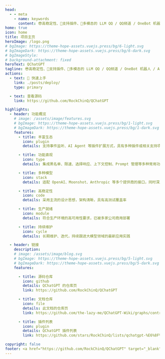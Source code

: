 ```yaml
---
head:
  - - meta
    - name: keywords
      content: 😎高稳定性、🧩支持插件、🦄多模态的 LLM QQ / QQ频道 / OneBot 机器人 / Agent 平台
home: true
icon: home
title: 项目主页
heroImage: /logo.png
# bgImage: https://theme-hope-assets.vuejs.press/bg/6-light.svg
# bgImageDark: https://theme-hope-assets.vuejs.press/bg/6-dark.svg
# bgImageStyle:
# background-attachment: fixed
heroText: QChatGPT
tagline: 😎高稳定性、🧩支持插件、🦄多模态的 LLM QQ / QQ频道 / OneBot 机器人 / Agent 平台
actions:
  - text: 🚀 快速上手
    link: ./posts/deploy/
    type: primary

  - text: 查看源码
    link: https://github.com/RockChinQ/QChatGPT

highlights:
  - header: 功能概览
    # image: /assets/image/features.svg
    # bgImage: https://theme-hope-assets.vuejs.press/bg/1-light.svg
    # bgImageDark: https://theme-hope-assets.vuejs.press/bg/1-dark.svg
    features:
      - title: 丰富生态
        icon: plugin
        details: 支持事件监听、AI Agent 等插件扩展方式，具有多种插件或相关支持项目

      - title: 功能直观
        icon: type
        details: 集成黑名单、限速、选择响应、上下文控制、Prompt 管理等多种常用功能

      - title: 多种模型
        icon: stack
        details: 适配 OpenAI、Moonshot、Anthropic 等多个提供商的接口，同时深度支持 OneAPI

      - title: 高稳定性
        icon: code
        details: 采用主流的设计思想，架构清晰，具有高测试覆盖率

      - title: 生产就绪
        icon: module
        details: 符合生产环境的高可用性要求，已被多家公司商用部署

      - title: 持续维护
        icon: cycle
        details: 长期维护、迭代，持续跟进大模型领域的最新应用实践

  - header: 链接
    description:
    # image: /assets/image/blog.svg
    # bgImage: https://theme-hope-assets.vuejs.press/bg/5-light.svg
    # bgImageDark: https://theme-hope-assets.vuejs.press/bg/5-dark.svg
    features:

      - title: 源码仓库
        icon: github
        details: QChatGPT 的仓库页
        link: https://github.com/RockChinQ/QChatGPT

      - title: 文档仓库
        icon: file
        details: 此文档的仓库页
        link: https://github.com/the-lazy-me/QChatGPT-Wiki/graphs/contributors

      - title: 插件列表
        icon: plugin
        details: QChatGPT 插件列表
        link: https://github.com/stars/RockChinQ/lists/qchatgpt-%E6%8F%92%E4%BB%B6

copyright: false
footer: <a href="https://github.com/RockChinQ/QChatGPT" target="_blank">QChatGPT</a> 项目的Wiki页&nbsp;&nbsp;|&nbsp;&nbsp;MIT 协议, 版权所有 © 2023-present Lazy  <br/> <br/> <a href="http://beian.miit.gov.cn/" target="_blank" rel="nofollow noopener">津 ICP 备 2023007711 号</a>&nbsp;&nbsp;<a href="http://www.beian.gov.cn/portal/registerSystemInfo?recordcode=12011102001610" rel="nofollow noopener" class="beian-police" target="_blank">津公网安备12011102001610号</a>
---
```

